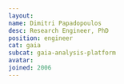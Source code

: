 ```yaml
---
layout:
name: Dimitri Papadopoulos
desc: Research Engineer, PhD
position: engineer
cat: gaia
subcat: gaia-analysis-platform
avatar:
joined: 2006
---
```

